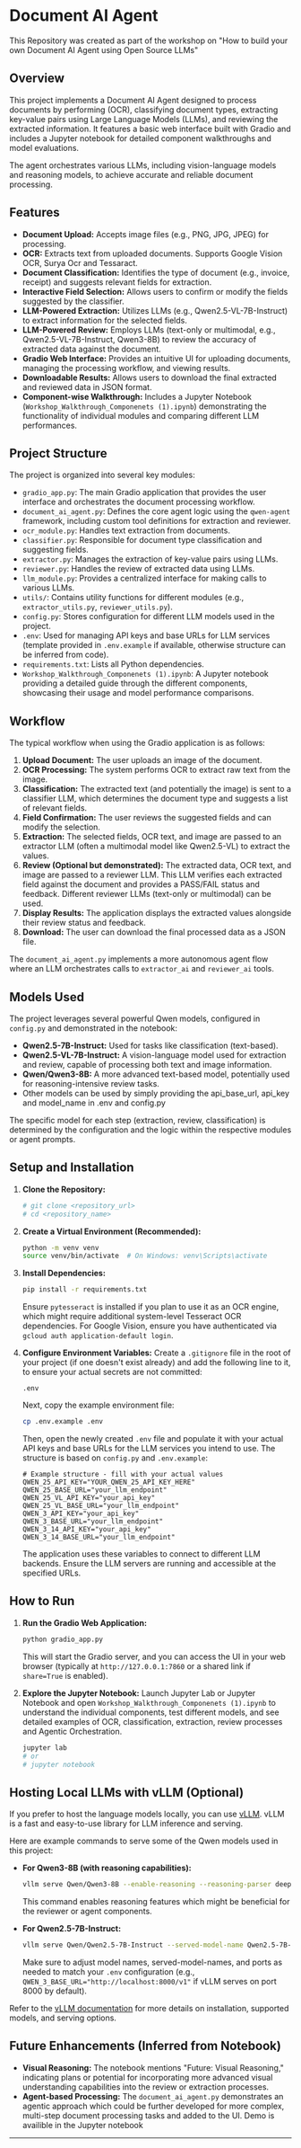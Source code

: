 # Document AI Agent
This Repository was created as part of the workshop on "How to build your own Document AI Agent using Open Source LLMs"

## Overview

This project implements a Document AI Agent designed to process documents by performing (OCR), classifying document types, extracting key-value pairs using Large Language Models (LLMs), and reviewing the extracted information. It features a basic web interface built with Gradio and includes a Jupyter notebook for detailed component walkthroughs and model evaluations.

The agent orchestrates various LLMs, including vision-language models and reasoning models, to achieve accurate and reliable document processing.

## Features

*   **Document Upload:** Accepts image files (e.g., PNG, JPG, JPEG) for processing.
*   **OCR:** Extracts text from uploaded documents. Supports Google Vision OCR, Surya Ocr and Tessaract.
*   **Document Classification:** Identifies the type of document (e.g., invoice, receipt) and suggests relevant fields for extraction.
*   **Interactive Field Selection:** Allows users to confirm or modify the fields suggested by the classifier.
*   **LLM-Powered Extraction:** Utilizes LLMs (e.g., Qwen2.5-VL-7B-Instruct) to extract information for the selected fields.
*   **LLM-Powered Review:** Employs LLMs (text-only or multimodal, e.g., Qwen2.5-VL-7B-Instruct, Qwen3-8B) to review the accuracy of extracted data against the document.
*   **Gradio Web Interface:** Provides an intuitive UI for uploading documents, managing the processing workflow, and viewing results.
*   **Downloadable Results:** Allows users to download the final extracted and reviewed data in JSON format.
*   **Component-wise Walkthrough:** Includes a Jupyter Notebook (`Workshop_Walkthrough_Componenets (1).ipynb`) demonstrating the functionality of individual modules and comparing different LLM performances.

## Project Structure

The project is organized into several key modules:

*   `gradio_app.py`: The main Gradio application that provides the user interface and orchestrates the document processing workflow.
*   `document_ai_agent.py`: Defines the core agent logic using the `qwen-agent` framework, including custom tool definitions for extraction and reviewer.
*   `ocr_module.py`: Handles text extraction from documents.
*   `classifier.py`: Responsible for document type classification and suggesting fields.
*   `extractor.py`: Manages the extraction of key-value pairs using LLMs.
*   `reviewer.py`: Handles the review of extracted data using LLMs.
*   `llm_module.py`: Provides a centralized interface for making calls to various LLMs.
*   `utils/`: Contains utility functions for different modules (e.g., `extractor_utils.py`, `reviewer_utils.py`).
*   `config.py`: Stores configuration for different LLM models used in the project.
*   `.env`: Used for managing API keys and base URLs for LLM services (template provided in `.env.example` if available, otherwise structure can be inferred from code).
*   `requirements.txt`: Lists all Python dependencies.
*   `Workshop_Walkthrough_Componenets (1).ipynb`: A Jupyter notebook providing a detailed guide through the different components, showcasing their usage and model performance comparisons.

## Workflow

The typical workflow when using the Gradio application is as follows:

1.  **Upload Document:** The user uploads an image of the document.
2.  **OCR Processing:** The system performs OCR to extract raw text from the image.
3.  **Classification:** The extracted text (and potentially the image) is sent to a classifier LLM, which determines the document type and suggests a list of relevant fields.
4.  **Field Confirmation:** The user reviews the suggested fields and can modify the selection.
5.  **Extraction:** The selected fields, OCR text, and image are passed to an extractor LLM (often a multimodal model like Qwen2.5-VL) to extract the values.
6.  **Review (Optional but demonstrated):** The extracted data, OCR text, and image are passed to a reviewer LLM. This LLM verifies each extracted field against the document and provides a PASS/FAIL status and feedback. Different reviewer LLMs (text-only or multimodal) can be used.
7.  **Display Results:** The application displays the extracted values alongside their review status and feedback.
8.  **Download:** The user can download the final processed data as a JSON file.

The `document_ai_agent.py` implements a more autonomous agent flow where an LLM orchestrates calls to `extractor_ai` and `reviewer_ai` tools.

## Models Used

The project leverages several powerful Qwen models, configured in `config.py` and demonstrated in the notebook:

*   **Qwen2.5-7B-Instruct:** Used for tasks like classification (text-based).
*   **Qwen2.5-VL-7B-Instruct:** A vision-language model used for extraction and review, capable of processing both text and image information.
*   **Qwen/Qwen3-8B:** A more advanced text-based model, potentially used for reasoning-intensive review tasks.
*   Other models can be used by simply providing the api_base_url, api_key and model_name in .env and config.py

The specific model for each step (extraction, review, classification) is determined by the configuration and the logic within the respective modules or agent prompts.

## Setup and Installation

1.  **Clone the Repository:**
    ```bash
    # git clone <repository_url>
    # cd <repository_name>
    ```

2.  **Create a Virtual Environment (Recommended):**
    ```bash
    python -m venv venv
    source venv/bin/activate  # On Windows: venv\Scripts\activate
    ```

3.  **Install Dependencies:**
    ```bash
    pip install -r requirements.txt
    ```
    Ensure `pytesseract` is installed if you plan to use it as an OCR engine, which might require additional system-level Tesseract OCR dependencies. For Google Vision, ensure you have authenticated via `gcloud auth application-default login`.

4.  **Configure Environment Variables:**
    Create a `.gitignore` file in the root of your project (if one doesn't exist already) and add the following line to it, to ensure your actual secrets are not committed:
    ```gitignore
    .env
    ```
    Next, copy the example environment file:
    ```bash
    cp .env.example .env
    ```
    Then, open the newly created `.env` file and populate it with your actual API keys and base URLs for the LLM services you intend to use. The structure is based on `config.py` and `.env.example`:
    ```env
    # Example structure - fill with your actual values
    QWEN_25_API_KEY="YOUR_QWEN_25_API_KEY_HERE"
    QWEN_25_BASE_URL="your_llm_endpoint"
    QWEN_25_VL_API_KEY="your_api_key"
    QWEN_25_VL_BASE_URL="your_llm_endpoint"
    QWEN_3_API_KEY="your_api_key"
    QWEN_3_BASE_URL="your_llm_endpoint"
    QWEN_3_14_API_KEY="your_api_key"
    QWEN_3_14_BASE_URL="your_llm_endpoint"
    ```
    The application uses these variables to connect to different LLM backends. Ensure the LLM servers are running and accessible at the specified URLs.

## How to Run

1.  **Run the Gradio Web Application:**
    ```bash
    python gradio_app.py
    ```
    This will start the Gradio server, and you can access the UI in your web browser (typically at `http://127.0.0.1:7860` or a shared link if `share=True` is enabled).

2.  **Explore the Jupyter Notebook:**
    Launch Jupyter Lab or Jupyter Notebook and open `Workshop_Walkthrough_Componenets (1).ipynb` to understand the individual components, test different models, and see detailed examples of OCR, classification, extraction, review processes and Agentic Orchestration.
    ```bash
    jupyter lab
    # or
    # jupyter notebook
    ```

## Hosting Local LLMs with vLLM (Optional)

If you prefer to host the language models locally, you can use [vLLM](https://github.com/vllm-project/vllm). vLLM is a fast and easy-to-use library for LLM inference and serving.

Here are example commands to serve some of the Qwen models used in this project:

*   **For Qwen3-8B (with reasoning capabilities):**
    ```bash
    vllm serve Qwen/Qwen3-8B --enable-reasoning --reasoning-parser deepseek_r1
    ```
    This command enables reasoning features which might be beneficial for the reviewer or agent components.

*   **For Qwen2.5-7B-Instruct:**
    ```bash
    vllm serve Qwen/Qwen2.5-7B-Instruct --served-model-name Qwen2.5-7B-Instruct --trust-remote-code
    ```
    Make sure to adjust model names, served-model-names, and ports as needed to match your `.env` configuration (e.g., `QWEN_3_BASE_URL="http://localhost:8000/v1"` if vLLM serves on port 8000 by default).

Refer to the [vLLM documentation](https://vllm.readthedocs.io/en/latest/index.html) for more details on installation, supported models, and serving options.

## Future Enhancements (Inferred from Notebook)

*   **Visual Reasoning:** The notebook mentions "Future: Visual Reasoning," indicating plans or potential for incorporating more advanced visual understanding capabilities into the review or extraction processes.
*   **Agent-based Processing:** The `document_ai_agent.py` demonstrates an agentic approach which could be further developed for more complex, multi-step document processing tasks and added to the UI. Demo is availible in the Jupyter notebook

---